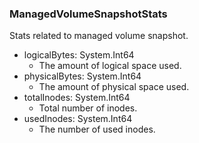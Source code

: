 ### ManagedVolumeSnapshotStats
Stats related to managed volume snapshot.

- logicalBytes: System.Int64
  - The amount of logical space used.
- physicalBytes: System.Int64
  - The amount of physical space used.
- totalInodes: System.Int64
  - Total number of inodes.
- usedInodes: System.Int64
  - The number of used inodes.
